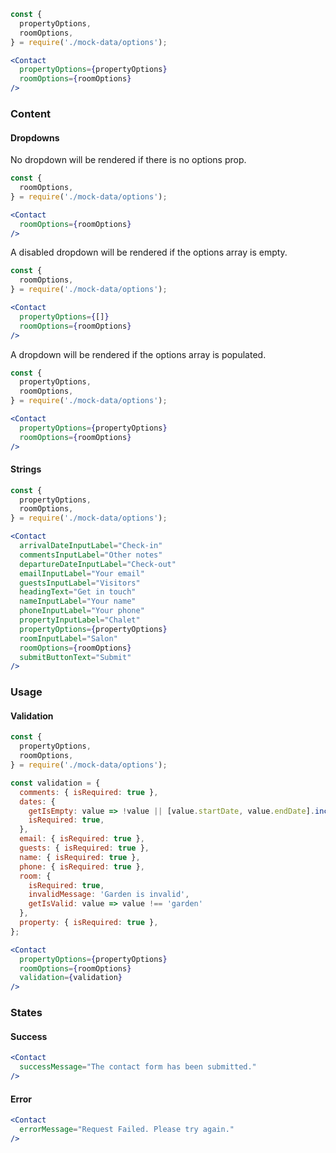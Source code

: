 ```jsx
const {
  propertyOptions,
  roomOptions,
} = require('./mock-data/options');

<Contact
  propertyOptions={propertyOptions}
  roomOptions={roomOptions}
/>
```

### Content


#### Dropdowns

No dropdown will be rendered if there is no options prop.

```jsx
const {
  roomOptions,
} = require('./mock-data/options');

<Contact
  roomOptions={roomOptions}
/>
```

A disabled dropdown will be rendered if the options array is empty.

```jsx
const {
  roomOptions,
} = require('./mock-data/options');

<Contact
  propertyOptions={[]}
  roomOptions={roomOptions}
/>
```

A dropdown will be rendered if the options array is populated.

```jsx
const {
  propertyOptions,
  roomOptions,
} = require('./mock-data/options');

<Contact
  propertyOptions={propertyOptions}
  roomOptions={roomOptions}
/>
```

#### Strings

```jsx
const {
  propertyOptions,
  roomOptions,
} = require('./mock-data/options');

<Contact
  arrivalDateInputLabel="Check-in"
  commentsInputLabel="Other notes"
  departureDateInputLabel="Check-out"
  emailInputLabel="Your email"
  guestsInputLabel="Visitors"
  headingText="Get in touch"
  nameInputLabel="Your name"
  phoneInputLabel="Your phone"
  propertyInputLabel="Chalet"
  propertyOptions={propertyOptions}
  roomInputLabel="Salon"
  roomOptions={roomOptions}
  submitButtonText="Submit"
/>
```

### Usage

#### Validation

```jsx
const {
  propertyOptions,
  roomOptions,
} = require('./mock-data/options');

const validation = {
  comments: { isRequired: true },
  dates: {
    getIsEmpty: value => !value || [value.startDate, value.endDate].includes(null),
    isRequired: true,
  },
  email: { isRequired: true },
  guests: { isRequired: true },
  name: { isRequired: true },
  phone: { isRequired: true },
  room: {
    isRequired: true,
    invalidMessage: 'Garden is invalid',
    getIsValid: value => value !== 'garden'
  },
  property: { isRequired: true },
};

<Contact
  propertyOptions={propertyOptions}
  roomOptions={roomOptions}
  validation={validation}
/>
```

### States

#### Success

```jsx
<Contact
  successMessage="The contact form has been submitted."
/>
```

#### Error

```jsx
<Contact
  errorMessage="Request Failed. Please try again."
/>
```
